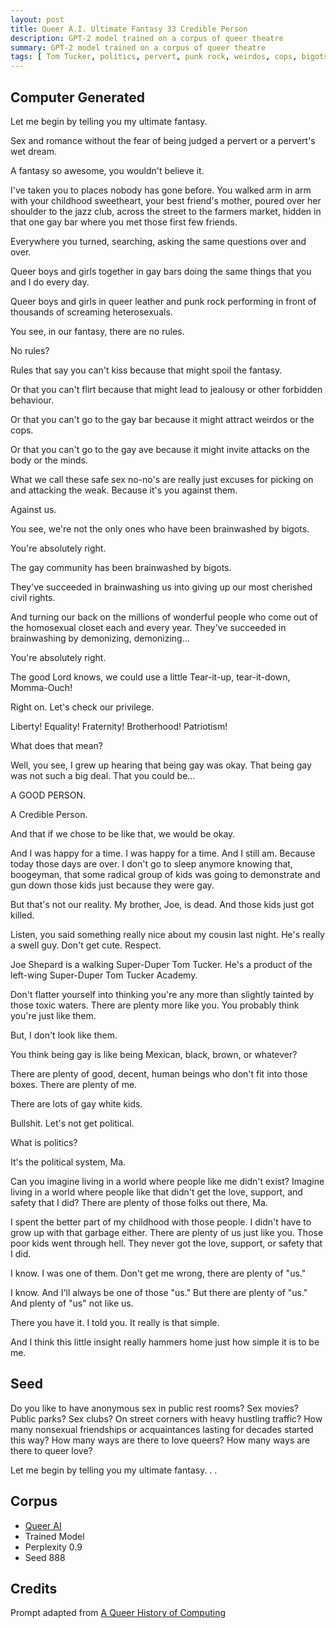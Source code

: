 ```yaml
---
layout: post
title: Queer A.I. Ultimate Fantasy 33 Credible Person
description: GPT-2 model trained on a corpus of queer theatre
summary: GPT-2 model trained on a corpus of queer theatre
tags: [ Tom Tucker, politics, pervert, punk rock, weirdos, cops, bigots, civil rights, boogeyman, radical, gay bar, queer, GPT-2, RunwayML]
---
```


## Computer Generated

Let me begin by telling you my ultimate fantasy.

Sex and romance without the fear of being judged a pervert or a pervert's wet dream.

A fantasy so awesome, you wouldn't believe it.

I've taken you to places nobody has gone before. You walked arm in arm with your childhood sweetheart, your best friend's mother, poured over her shoulder to the jazz club, across the street to the farmers market, hidden in that one gay bar where you met those first few friends.

Everywhere you turned, searching, asking the same questions over and over.

Queer boys and girls together in gay bars doing the same things that you and I do every day.

Queer boys and girls in queer leather and punk rock performing in front of thousands of screaming heterosexuals.

You see, in our fantasy, there are no rules.

No rules?

Rules that say you can't kiss because that might spoil the fantasy.

Or that you can't flirt because that might lead to jealousy or other forbidden behaviour.

Or that you can't go to the gay bar because it might attract weirdos or the cops.

Or that you can't go to the gay ave because it might invite attacks on the body or the minds.

What we call these safe sex no-no's are really just excuses for picking on and attacking the weak. Because it's you against them.

Against us.

You see, we're not the only ones who have been brainwashed by bigots.

You're absolutely right.

The gay community has been brainwashed by bigots.

They've succeeded in brainwashing us into giving up our most cherished civil rights.

And turning our back on the millions of wonderful people who come out of the homosexual closet each and every year. They've succeeded in brainwashing by demonizing, demonizing...

You're absolutely right.

The good Lord knows, we could use a little Tear-it-up, tear-it-down, Momma-Ouch!

Right on. Let's check our privilege.

Liberty! Equality! Fraternity! Brotherhood! Patriotism!

What does that mean?

Well, you see, I grew up hearing that being gay was okay. That being gay was not such a big deal. That you could be...

A GOOD PERSON.

A Credible Person.

And that if we chose to be like that, we would be okay.

And I was happy for a time. I was happy for a time. And I still am. Because today those days are over. I don't go to sleep anymore knowing that, boogeyman, that some radical group of kids was going to demonstrate and gun down those kids just because they were gay.

But that's not our reality. My brother, Joe, is dead. And those kids just got killed.

Listen, you said something really nice about my cousin last night. He's really a swell guy. Don't get cute. Respect.

Joe Shepard is a walking Super-Duper Tom Tucker. He's a product of the left-wing Super-Duper Tom Tucker Academy.

Don't flatter yourself into thinking you're any more than slightly tainted by those toxic waters. There are plenty more like you. You probably think you're just like them.

But, I don't look like them.

You think being gay is like being Mexican, black, brown, or whatever?

There are plenty of good, decent, human beings who don't fit into those boxes. There are plenty of me.

There are lots of gay white kids.

Bullshit. Let's not get political.

What is politics?

It's the political system, Ma.

Can you imagine living in a world where people like me didn't exist? Imagine living in a world where people like that didn't get the love, support, and safety that I did? There are plenty of those folks out there, Ma.

I spent the better part of my childhood with those people. I didn't have to grow up with that garbage either. There are plenty of us just like you.
Those poor kids went through hell. They never got the love, support, or safety that I did.

I know. I was one of them. Don't get me wrong, there are plenty of "us."

I know. And I'll always be one of those "us." But there are plenty of "us." And plenty of "us" not like us.

There you have it. I told you. It really is that simple.

And I think this little insight really hammers home just how simple it is to be me.


## Seed

Do you like to have anonymous sex in public rest rooms? Sex movies? Public parks? Sex clubs? On street corners with heavy hustling traffic? How many nonsexual friendships or acquaintances lasting for decades started this way? How many ways are there to love queers? How many ways are there to queer love?

Let me begin by telling you my ultimate fantasy. . .

## Corpus

- [Queer AI](/queerai)
- Trained Model
- Perplexity 0.9
- Seed 888

## Credits

Prompt adapted from [A Queer History of Computing](https://rhizome.org/editorial/2013/feb/19/queer-computing-1/)
